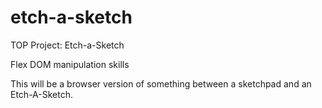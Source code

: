 # etch-a-sketch

TOP Project: Etch-a-Sketch

Flex DOM manipulation skills

This will be a browser version of something between a sketchpad and an Etch-A-Sketch.